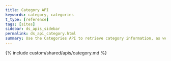```yaml
---
title: Category API
keywords: category, categories
t_type: [reference]
tags: [sites]
sidebar: ds_apis_sidebar
permalink: ds_api_category.html
summary: ​Use the Categories API to retrieve category information, as well as to update, replace, create, and delete categories.
---
```

{% include custom/shared/apis/category.md %}